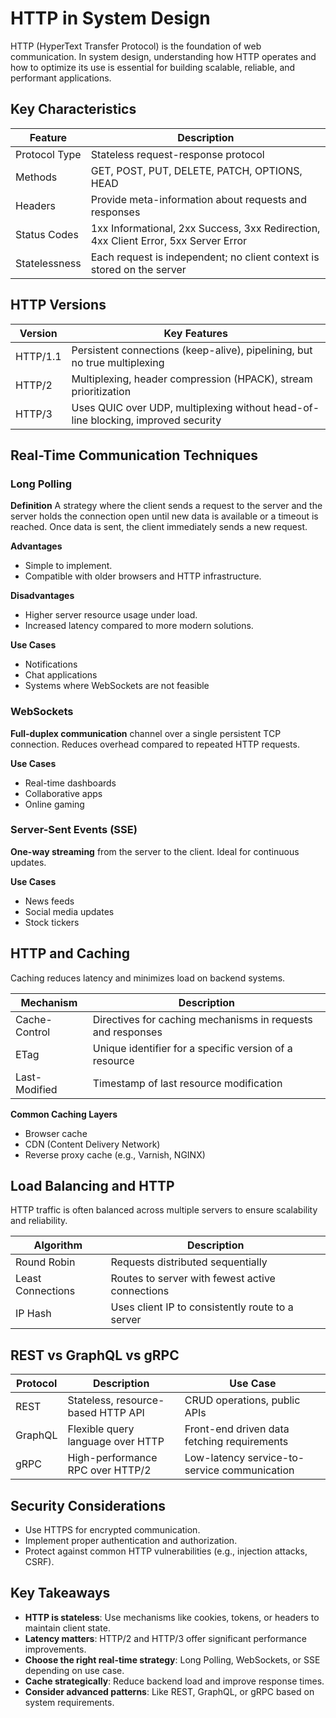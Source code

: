 # HTTP in System Design

HTTP (HyperText Transfer Protocol) is the foundation of web communication. In system design, understanding how HTTP operates and how to optimize its use is essential for building scalable, reliable, and performant applications.

## Key Characteristics

| Feature       | Description                                                                         |
| ------------- | ----------------------------------------------------------------------------------- |
| Protocol Type | Stateless request-response protocol                                                 |
| Methods       | GET, POST, PUT, DELETE, PATCH, OPTIONS, HEAD                                        |
| Headers       | Provide meta-information about requests and responses                               |
| Status Codes  | 1xx Informational, 2xx Success, 3xx Redirection, 4xx Client Error, 5xx Server Error |
| Statelessness | Each request is independent; no client context is stored on the server              |

## HTTP Versions

| Version  | Key Features                                                                      |
| -------- | --------------------------------------------------------------------------------- |
| HTTP/1.1 | Persistent connections (keep-alive), pipelining, but no true multiplexing         |
| HTTP/2   | Multiplexing, header compression (HPACK), stream prioritization                   |
| HTTP/3   | Uses QUIC over UDP, multiplexing without head-of-line blocking, improved security |

## Real-Time Communication Techniques

### Long Polling

**Definition**
A strategy where the client sends a request to the server and the server holds the connection open until new data is available or a timeout is reached. Once data is sent, the client immediately sends a new request.

**Advantages**

- Simple to implement.
- Compatible with older browsers and HTTP infrastructure.

**Disadvantages**

- Higher server resource usage under load.
- Increased latency compared to more modern solutions.

**Use Cases**

- Notifications
- Chat applications
- Systems where WebSockets are not feasible

### WebSockets

**Full-duplex communication** channel over a single persistent TCP connection. Reduces overhead compared to repeated HTTP requests.

**Use Cases**

- Real-time dashboards
- Collaborative apps
- Online gaming

### Server-Sent Events (SSE)

**One-way streaming** from the server to the client. Ideal for continuous updates.

**Use Cases**

- News feeds
- Social media updates
- Stock tickers

## HTTP and Caching

Caching reduces latency and minimizes load on backend systems.

| Mechanism     | Description                                                 |
| ------------- | ----------------------------------------------------------- |
| Cache-Control | Directives for caching mechanisms in requests and responses |
| ETag          | Unique identifier for a specific version of a resource      |
| Last-Modified | Timestamp of last resource modification                     |

**Common Caching Layers**

- Browser cache
- CDN (Content Delivery Network)
- Reverse proxy cache (e.g., Varnish, NGINX)

## Load Balancing and HTTP

HTTP traffic is often balanced across multiple servers to ensure scalability and reliability.

| Algorithm         | Description                                      |
| ----------------- | ------------------------------------------------ |
| Round Robin       | Requests distributed sequentially                |
| Least Connections | Routes to server with fewest active connections  |
| IP Hash           | Uses client IP to consistently route to a server |

## REST vs GraphQL vs gRPC

| Protocol | Description                        | Use Case                                     |
| -------- | ---------------------------------- | -------------------------------------------- |
| REST     | Stateless, resource-based HTTP API | CRUD operations, public APIs                 |
| GraphQL  | Flexible query language over HTTP  | Front-end driven data fetching requirements  |
| gRPC     | High-performance RPC over HTTP/2   | Low-latency service-to-service communication |

## Security Considerations

- Use HTTPS for encrypted communication.
- Implement proper authentication and authorization.
- Protect against common HTTP vulnerabilities (e.g., injection attacks, CSRF).

## Key Takeaways

- **HTTP is stateless**: Use mechanisms like cookies, tokens, or headers to maintain client state.
- **Latency matters**: HTTP/2 and HTTP/3 offer significant performance improvements.
- **Choose the right real-time strategy**: Long Polling, WebSockets, or SSE depending on use case.
- **Cache strategically**: Reduce backend load and improve response times.
- **Consider advanced patterns**: Like REST, GraphQL, or gRPC based on system requirements.
